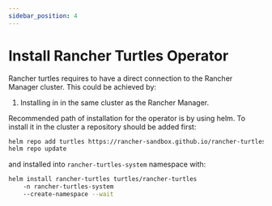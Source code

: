 ```yaml
---
sidebar_position: 4
---
```


# Install Rancher Turtles Operator

Rancher turtles requires to have a direct connection to the Rancher Manager cluster. This could be achieved by:
1. Installing in in the same cluster as the Rancher Manager.

Recommended path of installation for the operator is by using helm. To install it in the cluster a repository should be added first:
```bash
helm repo add turtles https://rancher-sandbox.github.io/rancher-turtles/
helm repo update
```
and installed into `rancher-turtles-system` namespace with:
```bash
helm install rancher-turtles turtles/rancher-turtles
    -n rancher-turtles-system
    --create-namespace --wait
```
